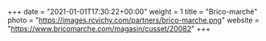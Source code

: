 +++
date = "2021-01-01T17:30:22+00:00"
weight = 1
title = "Brico-marché"
photo = "https://images.rcvichy.com/partners/brico-marche.png"
website = "https://www.bricomarche.com/magasin/cusset/20082"
+++
